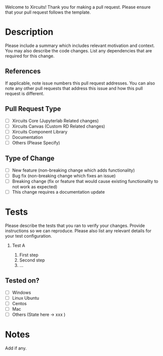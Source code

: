 Welcome to Xircuits! Thank you for making a pull request. Please ensure that your pull request follows the template.

# Description

Please include a summary which includes relevant motivation and context. You may also describe the code changes. List any dependencies that are required for this change.

## References

If applicable, note issue numbers this pull request addresses. You can also note any other pull requests that address this issue and how this pull request is different.

## Pull Request Type

- [ ] Xircuits Core (Jupyterlab Related changes)
- [ ] Xircuits Canvas (Custom RD Related changes)
- [ ] Xircuits Component Library
- [ ] Documentation
- [ ] Others (Please Specify)

## Type of Change

- [ ] New feature (non-breaking change which adds functionality)
- [ ] Bug fix (non-breaking change which fixes an issue)
- [ ] Breaking change (fix or feature that would cause existing functionality to not work as expected)
- [ ] This change requires a documentation update

# Tests

Please describe the tests that you ran to verify your changes. Provide instructions so we can reproduce. Please also list any relevant details for your test configuration.

1. Test A

    1. First step
    2. Second step
    3. ...


## Tested on?

- [ ] Windows  
- [ ] Linux Ubuntu 
- [ ] Centos 
- [ ] Mac  
- [ ] Others  (State here -> xxx )  

# Notes

Add if any.
